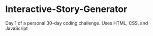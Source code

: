 # Interactive-Story-Generator
Day 1 of a personal 30-day coding challenge. Uses HTML, CSS, and JavaScript 
